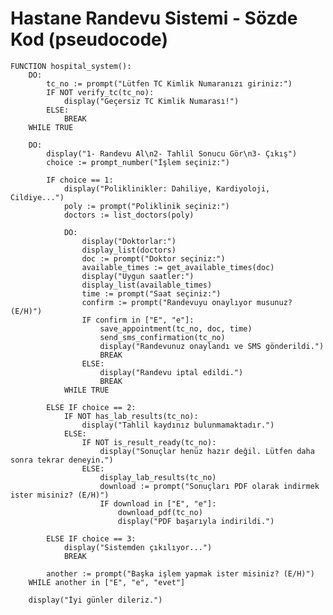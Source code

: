 # Hastane Randevu Sistemi - Sözde Kod (pseudocode)

    FUNCTION hospital_system():
        DO:
            tc_no := prompt("Lütfen TC Kimlik Numaranızı giriniz:")
            IF NOT verify_tc(tc_no):
                display("Geçersiz TC Kimlik Numarası!")
            ELSE:
                BREAK
        WHILE TRUE
    
        DO:
            display("1- Randevu Al\n2- Tahlil Sonucu Gör\n3- Çıkış")
            choice := prompt_number("İşlem seçiniz:")
    
            IF choice == 1:
                display("Poliklinikler: Dahiliye, Kardiyoloji, Cildiye...")
                poly := prompt("Poliklinik seçiniz:")
                doctors := list_doctors(poly)
    
                DO:
                    display("Doktorlar:")
                    display_list(doctors)
                    doc := prompt("Doktor seçiniz:")
                    available_times := get_available_times(doc)
                    display("Uygun saatler:")
                    display_list(available_times)
                    time := prompt("Saat seçiniz:")
                    confirm := prompt("Randevuyu onaylıyor musunuz? (E/H)")
                    IF confirm in ["E", "e"]:
                        save_appointment(tc_no, doc, time)
                        send_sms_confirmation(tc_no)
                        display("Randevunuz onaylandı ve SMS gönderildi.")
                        BREAK
                    ELSE:
                        display("Randevu iptal edildi.")
                        BREAK
                WHILE TRUE
    
            ELSE IF choice == 2:
                IF NOT has_lab_results(tc_no):
                    display("Tahlil kaydınız bulunmamaktadır.")
                ELSE:
                    IF NOT is_result_ready(tc_no):
                        display("Sonuçlar henüz hazır değil. Lütfen daha sonra tekrar deneyin.")
                    ELSE:
                        display_lab_results(tc_no)
                        download := prompt("Sonuçları PDF olarak indirmek ister misiniz? (E/H)")
                        IF download in ["E", "e"]:
                            download_pdf(tc_no)
                            display("PDF başarıyla indirildi.")
    
            ELSE IF choice == 3:
                display("Sistemden çıkılıyor...")
                BREAK
    
            another := prompt("Başka işlem yapmak ister misiniz? (E/H)")
        WHILE another in ["E", "e", "evet"]
    
        display("İyi günler dileriz.")
